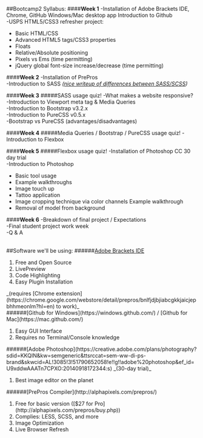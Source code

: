 ##Bootcamp2 Syllabus:
####__Week 1__
-Installation of Adobe Brackets IDE, Chrome, GitHub Windows/Mac desktop app Introduction to Github <br>
-USPS HTML5/CSS3 refresher project:
<ul>
    <li>Basic HTML/CSS</li>
    <li>Advanced HTML5 tags/CSS3 properties</li>
    <li>Floats</li>
    <li>Relative/Absolute positioning</li>
    <li>Pixels vs Ems (time permitting)</li>
    <li>jQuery global font-size increase/decrease (time permitting)</li>
</ul>

####__Week 2__
-Installation of PrePros <br>
-Introduction to SASS _([nice writeup of differences between SASS/SCSS](http://www.sitepoint.com/whats-difference-sass-scss/))_ <br>

####__Week 3__
#####SASS usage quiz!
-What makes a website responsive? <br>
-Introduction to Viewport meta tag & Media Queries <br>
-Introduction to Bootstrap v3.2.x <br>
-Introduction to PureCSS v0.5.x <br>
-Bootstrap vs PureCSS (advantages/disadvantages) <br>

####__Week 4__
#####Media Queries / Bootstrap / PureCSS usage quiz!
-Introduction to Flexbox <br>

####__Week 5__
#####Flexbox usage quiz!
-Installation of Photoshop CC 30 day trial <br>
-Introduction to Photoshop <br>
<ul>
    <li>Basic tool usage</li>
    <li>Example walkthroughs</li>
    <li>Image touch up</li>
    <li>Tattoo application</li>
    <li>Image cropping technique via color channels Example walkthrough</li>
    <li>Removal of model from background</li>
</ul>

####__Week 6__
-Breakdown of final project / Expectations <br>
-Final student project work week <br>
-Q & A <br> <br>

##Software we'll be using:
######[Adobe Brackets IDE](http://brackets.io/?lang=en)
<ol>
    <li>Free and Open Source</li>
    <li>LivePreview</li>
    <li>Code Highlighting</li>
    <li>Easy Plugin Installation</li>
</ol>
_(requires [Chrome extension](https://chrome.google.com/webstore/detail/prepros/bnlfjdjbjiabcgkkjaicjepbhhmeonlm?hl=en) to work)_ <br>
######[Github for Windows](https://windows.github.com/) / [Github for Mac](https://mac.github.com/)
<ol>
    <li>Easy GUI Interface</li>
    <li>Requires no Terminal/Console knowledge</li>
</ol>
######[Adobe Photoshop](https://creative.adobe.com/plans/photography?sdid=KKQIN&kw=semgeneric&ttsrccat=sem-ww-di-ps-brand&skwcid=AL!3085!3!51790652058!e!!g!!adobe%20photoshop&ef_id=U9xddwAAATn7CPXO:20140918172344:s) _(30-day trial)_
<ol>
    <li>Best image editor on the planet</li>
</ol>
######[PrePros Compiler](http://alphapixels.com/prepros/)
<ol>
    <li>Free for basic version ([$27 for Pro](http://alphapixels.com/prepros/buy.php))</li>
    <li>Complies: LESS, SCSS, and more</li>
    <li>Image Optimization</li>
    <li>Live Browser Refresh</li>
</ol>